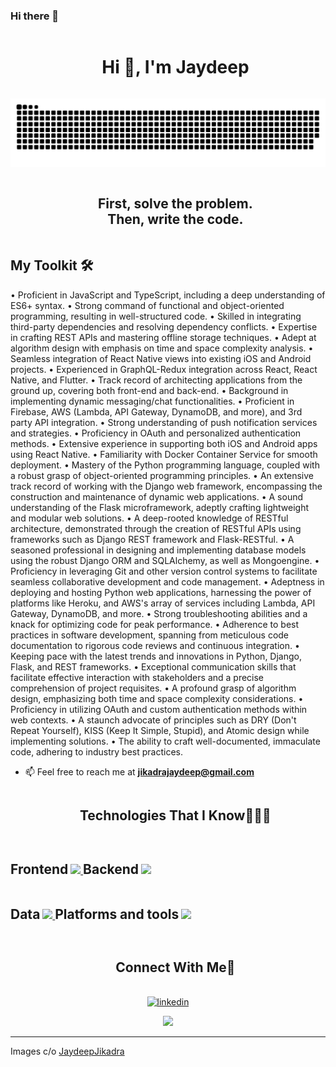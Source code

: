 ### Hi there 👋

<!--horizontal divider(gradiant)-->
<!-- <img src="https://user-images.githubusercontent.com/73097560/115834477-dbab4500-a447-11eb-908a-139a6edaec5c.gif"> -->

<!--h1 without bottom border-->
<div id="user-content-toc">
  <ul align="center">
    <summary><h1 style="display: inline-block">Hi 👋, I'm Jaydeep</h1></summary>
  </ul>
</div>


<!--- snake -->
<div align="center">
  <img  src="https://github.com/1999AZZAR/1999AZZAR/blob/main/resources/img/grid-snake.svg"
       alt="snake" /></a>
</div>


<!--h2 without bottom border-->
<div id="user-content-toc">
  <ul align="center">
    <summary><h2 style="display: inline-block">First, solve the problem. <br/>
    Then, write the code.</h2></summary>
  </ul>
</div>


<!--Intro start-->
## My Toolkit 🛠️

• Proficient in JavaScript and TypeScript, including a deep understanding of ES6+ syntax.
• Strong command of functional and object-oriented programming, resulting in well-structured code.
• Skilled in integrating third-party dependencies and resolving dependency conflicts.
• Expertise in crafting REST APIs and mastering offline storage techniques.
• Adept at algorithm design with emphasis on time and space complexity analysis.
• Seamless integration of React Native views into existing iOS and Android projects.
• Experienced in GraphQL-Redux integration across React, React Native, and Flutter.
• Track record of architecting applications from the ground up, covering both front-end and back-end.
• Background in implementing dynamic messaging/chat functionalities.
• Proficient in Firebase, AWS (Lambda, API Gateway, DynamoDB, and more), and 3rd party API integration.
• Strong understanding of push notification services and strategies.
• Proficiency in OAuth and personalized authentication methods.
• Extensive experience in supporting both iOS and Android apps using React Native.
• Familiarity with Docker Container Service for smooth deployment.
• Mastery of the Python programming language, coupled with a robust grasp of object-oriented programming principles.
• An extensive track record of working with the Django web framework, encompassing the construction and maintenance of dynamic web applications.
• A sound understanding of the Flask microframework, adeptly crafting lightweight and modular web solutions.
• A deep-rooted knowledge of RESTful architecture, demonstrated through the creation of RESTful APIs using frameworks such as Django REST framework and Flask-RESTful.
• A seasoned professional in designing and implementing database models using the robust Django ORM and SQLAlchemy, as well as Mongoengine.
• Proficiency in leveraging Git and other version control systems to facilitate seamless collaborative development and code management.
• Adeptness in deploying and hosting Python web applications, harnessing the power of platforms like Heroku, and AWS's array of services including Lambda, API Gateway, DynamoDB, and more.
• Strong troubleshooting abilities and a knack for optimizing code for peak performance.
• Adherence to best practices in software development, spanning from meticulous code documentation to rigorous code reviews and continuous integration.
• Keeping pace with the latest trends and innovations in Python, Django, Flask, and REST frameworks.
• Exceptional communication skills that facilitate effective interaction with stakeholders and a precise comprehension of project requisites.
• A profound grasp of algorithm design, emphasizing both time and space complexity considerations.
• Proficiency in utilizing OAuth and custom authentication methods within web contexts.
• A staunch advocate of principles such as DRY (Don't Repeat Yourself), KISS (Keep It Simple, Stupid), and Atomic design while implementing solutions.
• The ability to craft well-documented, immaculate code, adhering to industry best practices.

- 📫 Feel free to reach me at **jikadrajaydeep@gmail.com**
<!--Intro end-->


<!--h1 without bottom border-->
<div id="user-content-toc">
  <ul align="center">
    <summary><h2 style="display: inline-block">Technologies That I Know👨🏻‍💻</h2></summary>
  </ul>
</div>
<!--tech stack icons-->

<p align="center">
  <h2 style="display: inline-block">Frontend</h2>
  <a href="https://skillicons.dev" align="center">
    <!-- UI -->
    <img src="https://skillicons.dev/icons?i=react,flutter,redux,tailwind,js,ts,bootstrap,materialui,html,css,jquery" />
  </a>
  
  <h2 style="display: inline-block">Backend</h2>
  <a href="https://skillicons.dev">
    <!-- Backend -->
    <img src="https://skillicons.dev/icons?i=express,java,nodejs,django,flask,fastapi&perline=14" /><br/>
  </a>
  
  <h2 style="display: inline-block">Data</h2>
  <a href="https://skillicons.dev">
    <!-- DB -->
    <img src="https://skillicons.dev/icons?i=dynamodb,mongodb,mysql,sqlite,postgres&perline=14" />
  </a>
  
  <h2 style="display: inline-block">Platforms and tools</h2>
  <a href="https://skillicons.dev">
    <!-- DB -->
    <img src="https://skillicons.dev/icons?i=aws,dynamodb,firebase,figma,git,github,postman,vscode,eclipse,androidstudio,gradle,jenkins,maven,selenium&perline=14" />
  </a>
</p>


<!-- Connect with me -->
<!--h2 without bottom border-->
<div id="user-content-toc">
  <ul align="center">
    <summary><h2 style="display: inline-block">Connect With Me🤝</h2></summary>
  </ul>
</div>

<!--icons and links-->
<p align="center">
<a href="https://www.linkedin.com/in/jaydeep-jikadra-a2284666/" target="blank"><img align="center" src="https://user-images.githubusercontent.com/88904952/234979284-68c11d7f-1acc-4f0c-ac78-044e1037d7b0.png" alt="linkedin" height="50" width="50" /></a>
</p>


<!--profile visit count-->
<div align="center">
  
[![](https://visitcount.itsvg.in/api?id=JaydeepJikadra&icon=3&color=6)](https://visitcount.itsvg.in)
  
</div>

<!--horizontal divider(gradiant)-->
<!-- <img src="https://user-images.githubusercontent.com/73097560/115834477-dbab4500-a447-11eb-908a-139a6edaec5c.gif"> -->

----------------------------------------------------------------------
Images c/o [JaydeepJikadra](https://github.com/JaydeepJikadra)
